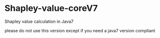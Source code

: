 # Shapley-value-coreV7
Shapley value calculation in Java7 

please do not use this version except if you need a java7 version compliant

